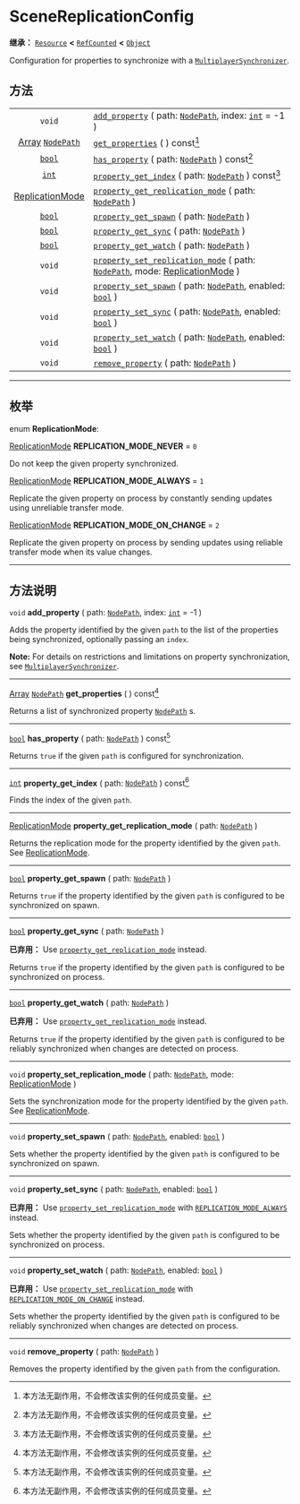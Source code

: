 <!-- ⚠ 请勿编辑本文件 ⚠ -->
<!-- 本文档使用脚本从 WeDot 引擎源码仓库生成。 -->
<!-- 生成脚本：https://github.com/WeDot-Engine/WeDot/tree/4.3/doc/tools/make_md.py； -->
<!-- 原文件：https://github.com/WeDot-Engine/WeDot/tree/4.3/modules/multiplayer/doc_classes/SceneReplicationConfig.xml。 -->

<div id="_class_scenereplicationconfig"></div>

# SceneReplicationConfig

**继承：** [`Resource`](class_resource.md) **<** [`RefCounted`](class_refcounted.md) **<** [`Object`](class_object.md)

Configuration for properties to synchronize with a [`MultiplayerSynchronizer`](class_multiplayersynchronizer.md).

## 方法

|||
|:-:|:--|
| `void`                                                          | [`add_property`](class_scenereplicationconfigmd#class_scenereplicationconfig_method_add_property) ( path: [`NodePath`](class_nodepath.md), index: [`int`](class_int.md) = -1 )                                                                       |
| [Array](class_array.md) [`NodePath`](class_nodepath.md)         | [`get_properties`](class_scenereplicationconfigmd#class_scenereplicationconfig_method_get_properties) ( ) const[^const]                                                                                                                              |
| [`bool`](class_bool.md)                                         | [`has_property`](class_scenereplicationconfigmd#class_scenereplicationconfig_method_has_property) ( path: [`NodePath`](class_nodepath.md) ) const[^const]                                                                                            |
| [`int`](class_int.md)                                           | [`property_get_index`](class_scenereplicationconfigmd#class_scenereplicationconfig_method_property_get_index) ( path: [`NodePath`](class_nodepath.md) ) const[^const]                                                                                |
| [ReplicationMode](#enum_scenereplicationconfig_replicationmode) | [`property_get_replication_mode`](class_scenereplicationconfigmd#class_scenereplicationconfig_method_property_get_replication_mode) ( path: [`NodePath`](class_nodepath.md) )                                                                        |
| [`bool`](class_bool.md)                                         | [`property_get_spawn`](class_scenereplicationconfigmd#class_scenereplicationconfig_method_property_get_spawn) ( path: [`NodePath`](class_nodepath.md) )                                                                                              |
| [`bool`](class_bool.md)                                         | [`property_get_sync`](class_scenereplicationconfigmd#class_scenereplicationconfig_method_property_get_sync) ( path: [`NodePath`](class_nodepath.md) )                                                                                                |
| [`bool`](class_bool.md)                                         | [`property_get_watch`](class_scenereplicationconfigmd#class_scenereplicationconfig_method_property_get_watch) ( path: [`NodePath`](class_nodepath.md) )                                                                                              |
| `void`                                                          | [`property_set_replication_mode`](class_scenereplicationconfigmd#class_scenereplicationconfig_method_property_set_replication_mode) ( path: [`NodePath`](class_nodepath.md), mode: [ReplicationMode](#enum_scenereplicationconfig_replicationmode) ) |
| `void`                                                          | [`property_set_spawn`](class_scenereplicationconfigmd#class_scenereplicationconfig_method_property_set_spawn) ( path: [`NodePath`](class_nodepath.md), enabled: [`bool`](class_bool.md) )                                                            |
| `void`                                                          | [`property_set_sync`](class_scenereplicationconfigmd#class_scenereplicationconfig_method_property_set_sync) ( path: [`NodePath`](class_nodepath.md), enabled: [`bool`](class_bool.md) )                                                              |
| `void`                                                          | [`property_set_watch`](class_scenereplicationconfigmd#class_scenereplicationconfig_method_property_set_watch) ( path: [`NodePath`](class_nodepath.md), enabled: [`bool`](class_bool.md) )                                                            |
| `void`                                                          | [`remove_property`](class_scenereplicationconfigmd#class_scenereplicationconfig_method_remove_property) ( path: [`NodePath`](class_nodepath.md) )                                                                                                    |

<!-- rst-class:: classref-section-separator -->

---

## 枚举

<div id="_class_enum_scenereplicationconfig_replicationmode"></div>

enum **ReplicationMode**: <div id="enum_scenereplicationconfig_replicationmode"></div>

<div id="_class_scenereplicationconfig_constant_replication_mode_never"></div>

[ReplicationMode](#enum_scenereplicationconfig_replicationmode) **REPLICATION_MODE_NEVER** = ``0``

Do not keep the given property synchronized.

<div id="_class_scenereplicationconfig_constant_replication_mode_always"></div>

[ReplicationMode](#enum_scenereplicationconfig_replicationmode) **REPLICATION_MODE_ALWAYS** = ``1``

Replicate the given property on process by constantly sending updates using unreliable transfer mode.

<div id="_class_scenereplicationconfig_constant_replication_mode_on_change"></div>

[ReplicationMode](#enum_scenereplicationconfig_replicationmode) **REPLICATION_MODE_ON_CHANGE** = ``2``

Replicate the given property on process by sending updates using reliable transfer mode when its value changes.

<!-- rst-class:: classref-section-separator -->

---

## 方法说明

<div id="_class_scenereplicationconfig_method_add_property"></div>

`void` **add_property** ( path: [`NodePath`](class_nodepath.md), index: [`int`](class_int.md) = -1 )<div id="class_scenereplicationconfig_method_add_property"></div>

Adds the property identified by the given `path` to the list of the properties being synchronized, optionally passing an `index`.

 **Note:** For details on restrictions and limitations on property synchronization, see [`MultiplayerSynchronizer`](class_multiplayersynchronizer.md).

<!-- rst-class:: classref-item-separator -->

---

<div id="_class_scenereplicationconfig_method_get_properties"></div>

[Array](class_array.md) [`NodePath`](class_nodepath.md) **get_properties** ( ) const[^const]<div id="class_scenereplicationconfig_method_get_properties"></div>

Returns a list of synchronized property [`NodePath`](class_nodepath.md) s.

<!-- rst-class:: classref-item-separator -->

---

<div id="_class_scenereplicationconfig_method_has_property"></div>

[`bool`](class_bool.md) **has_property** ( path: [`NodePath`](class_nodepath.md) ) const[^const]<div id="class_scenereplicationconfig_method_has_property"></div>

Returns `true` if the given `path` is configured for synchronization.

<!-- rst-class:: classref-item-separator -->

---

<div id="_class_scenereplicationconfig_method_property_get_index"></div>

[`int`](class_int.md) **property_get_index** ( path: [`NodePath`](class_nodepath.md) ) const[^const]<div id="class_scenereplicationconfig_method_property_get_index"></div>

Finds the index of the given `path`.

<!-- rst-class:: classref-item-separator -->

---

<div id="_class_scenereplicationconfig_method_property_get_replication_mode"></div>

[ReplicationMode](#enum_scenereplicationconfig_replicationmode) **property_get_replication_mode** ( path: [`NodePath`](class_nodepath.md) )<div id="class_scenereplicationconfig_method_property_get_replication_mode"></div>

Returns the replication mode for the property identified by the given `path`. See [ReplicationMode](#enum_scenereplicationconfig_replicationmode).

<!-- rst-class:: classref-item-separator -->

---

<div id="_class_scenereplicationconfig_method_property_get_spawn"></div>

[`bool`](class_bool.md) **property_get_spawn** ( path: [`NodePath`](class_nodepath.md) )<div id="class_scenereplicationconfig_method_property_get_spawn"></div>

Returns `true` if the property identified by the given `path` is configured to be synchronized on spawn.

<!-- rst-class:: classref-item-separator -->

---

<div id="_class_scenereplicationconfig_method_property_get_sync"></div>

[`bool`](class_bool.md) **property_get_sync** ( path: [`NodePath`](class_nodepath.md) )<div id="class_scenereplicationconfig_method_property_get_sync"></div>

**已弃用：** Use [`property_get_replication_mode`](#class_scenereplicationconfig_method_property_get_replication_mode) instead.

Returns `true` if the property identified by the given `path` is configured to be synchronized on process.

<!-- rst-class:: classref-item-separator -->

---

<div id="_class_scenereplicationconfig_method_property_get_watch"></div>

[`bool`](class_bool.md) **property_get_watch** ( path: [`NodePath`](class_nodepath.md) )<div id="class_scenereplicationconfig_method_property_get_watch"></div>

**已弃用：** Use [`property_get_replication_mode`](#class_scenereplicationconfig_method_property_get_replication_mode) instead.

Returns `true` if the property identified by the given `path` is configured to be reliably synchronized when changes are detected on process.

<!-- rst-class:: classref-item-separator -->

---

<div id="_class_scenereplicationconfig_method_property_set_replication_mode"></div>

`void` **property_set_replication_mode** ( path: [`NodePath`](class_nodepath.md), mode: [ReplicationMode](#enum_scenereplicationconfig_replicationmode) )<div id="class_scenereplicationconfig_method_property_set_replication_mode"></div>

Sets the synchronization mode for the property identified by the given `path`. See [ReplicationMode](#enum_scenereplicationconfig_replicationmode).

<!-- rst-class:: classref-item-separator -->

---

<div id="_class_scenereplicationconfig_method_property_set_spawn"></div>

`void` **property_set_spawn** ( path: [`NodePath`](class_nodepath.md), enabled: [`bool`](class_bool.md) )<div id="class_scenereplicationconfig_method_property_set_spawn"></div>

Sets whether the property identified by the given `path` is configured to be synchronized on spawn.

<!-- rst-class:: classref-item-separator -->

---

<div id="_class_scenereplicationconfig_method_property_set_sync"></div>

`void` **property_set_sync** ( path: [`NodePath`](class_nodepath.md), enabled: [`bool`](class_bool.md) )<div id="class_scenereplicationconfig_method_property_set_sync"></div>

**已弃用：** Use [`property_set_replication_mode`](#class_scenereplicationconfig_method_property_set_replication_mode) with [`REPLICATION_MODE_ALWAYS`](#class_scenereplicationconfig_constant_replication_mode_always) instead.

Sets whether the property identified by the given `path` is configured to be synchronized on process.

<!-- rst-class:: classref-item-separator -->

---

<div id="_class_scenereplicationconfig_method_property_set_watch"></div>

`void` **property_set_watch** ( path: [`NodePath`](class_nodepath.md), enabled: [`bool`](class_bool.md) )<div id="class_scenereplicationconfig_method_property_set_watch"></div>

**已弃用：** Use [`property_set_replication_mode`](#class_scenereplicationconfig_method_property_set_replication_mode) with [`REPLICATION_MODE_ON_CHANGE`](#class_scenereplicationconfig_constant_replication_mode_on_change) instead.

Sets whether the property identified by the given `path` is configured to be reliably synchronized when changes are detected on process.

<!-- rst-class:: classref-item-separator -->

---

<div id="_class_scenereplicationconfig_method_remove_property"></div>

`void` **remove_property** ( path: [`NodePath`](class_nodepath.md) )<div id="class_scenereplicationconfig_method_remove_property"></div>

Removes the property identified by the given `path` from the configuration.

[^virtual]: 本方法通常需要用户覆盖才能生效。
[^const]: 本方法无副作用，不会修改该实例的任何成员变量。
[^vararg]: 本方法除了能接受在此处描述的参数外，还能够继续接受任意数量的参数。
[^constructor]: 本方法用于构造某个类型。
[^static]: 调用本方法无需实例，可直接使用类名进行调用。
[^operator]: 本方法描述的是使用本类型作为左操作数的有效运算符。
[^bitfield]: 这个值是由下列位标志构成位掩码的整数。
[^void]: 无返回值。
